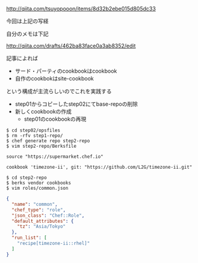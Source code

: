 http://qiita.com/tsuyopooon/items/8d32b2ebe015d805dc33

今回は上記の写経


自分のメモは下記

http://qiita.com/drafts/462ba83face0a3ab8352/edit


記事によれば

+ サード・パーティのcookbookはcookbook
+ 自作のcookbokはsite-cookbook

という構成が主流らしいのでこれを実践する

+ step01からコピーしたstep02にてbase-repoの削除
+ 新しくcookbookの作成
    + step01のcookbookの再現

```
$ cd step02/opsfiles
$ rm -rfv step1-repo/
$ chef generate repo step2-repo
$ vim step2-repo/Berksfile
```

```text:step2-repo/Berksfile
source "https://supermarket.chef.io"

cookbook 'timezone-ii', git: "https://github.com/L2G/timezone-ii.git"
```

```
$ cd step2-repo
$ berks vendor cookbooks
$ vim roles/common.json
```

```roles/common.json
{
  "name": "common",
  "chef_type": "role",
  "json_class": "Chef::Role",
  "default_attributes": {
    "tz": "Asia/Tokyo"
  },
  "run_list": [
    "recipe[timezone-ii::rhel]"
  ]
}
```


